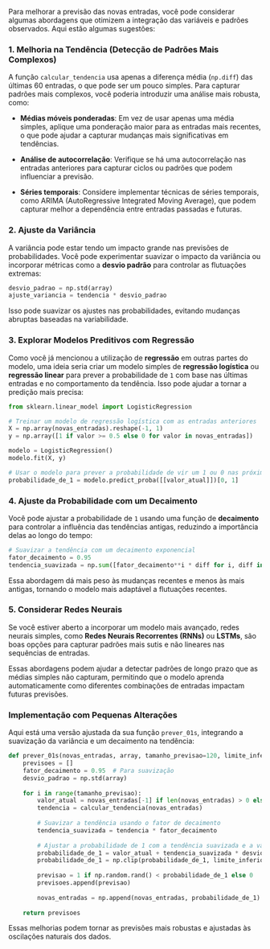 Para melhorar a previsão das novas entradas, você pode considerar algumas abordagens que otimizem a integração das variáveis e padrões observados. Aqui estão algumas sugestões:

### 1. **Melhoria na Tendência (Detecção de Padrões Mais Complexos)**
A função `calcular_tendencia` usa apenas a diferença média (`np.diff`) das últimas 60 entradas, o que pode ser um pouco simples. Para capturar padrões mais complexos, você poderia introduzir uma análise mais robusta, como:

- **Médias móveis ponderadas**: Em vez de usar apenas uma média simples, aplique uma ponderação maior para as entradas mais recentes, o que pode ajudar a capturar mudanças mais significativas em tendências.
  
- **Análise de autocorrelação**: Verifique se há uma autocorrelação nas entradas anteriores para capturar ciclos ou padrões que podem influenciar a previsão.

- **Séries temporais**: Considere implementar técnicas de séries temporais, como ARIMA (AutoRegressive Integrated Moving Average), que podem capturar melhor a dependência entre entradas passadas e futuras.

### 2. **Ajuste da Variância**
A variância pode estar tendo um impacto grande nas previsões de probabilidades. Você pode experimentar suavizar o impacto da variância ou incorporar métricas como a **desvio padrão** para controlar as flutuações extremas:

```python
desvio_padrao = np.std(array)
ajuste_variancia = tendencia * desvio_padrao
```
Isso pode suavizar os ajustes nas probabilidades, evitando mudanças abruptas baseadas na variabilidade.

### 3. **Explorar Modelos Preditivos com Regressão**
Como você já mencionou a utilização de **regressão** em outras partes do modelo, uma ideia seria criar um modelo simples de **regressão logística** ou **regressão linear** para prever a probabilidade de `1` com base nas últimas entradas e no comportamento da tendência. Isso pode ajudar a tornar a predição mais precisa:

```python
from sklearn.linear_model import LogisticRegression

# Treinar um modelo de regressão logística com as entradas anteriores
X = np.array(novas_entradas).reshape(-1, 1)
y = np.array([1 if valor >= 0.5 else 0 for valor in novas_entradas])

modelo = LogisticRegression()
modelo.fit(X, y)

# Usar o modelo para prever a probabilidade de vir um 1 ou 0 nas próximas entradas
probabilidade_de_1 = modelo.predict_proba([[valor_atual]])[0, 1]
```

### 4. **Ajuste da Probabilidade com um Decaimento**
Você pode ajustar a probabilidade de `1` usando uma função de **decaimento** para controlar a influência das tendências antigas, reduzindo a importância delas ao longo do tempo:

```python
# Suavizar a tendência com um decaimento exponencial
fator_decaimento = 0.95
tendencia_suavizada = np.sum([fator_decaimento**i * diff for i, diff in enumerate(diffs[::-1])])
```
Essa abordagem dá mais peso às mudanças recentes e menos às mais antigas, tornando o modelo mais adaptável a flutuações recentes.

### 5. **Considerar Redes Neurais**
Se você estiver aberto a incorporar um modelo mais avançado, redes neurais simples, como **Redes Neurais Recorrentes (RNNs)** ou **LSTMs**, são boas opções para capturar padrões mais sutis e não lineares nas sequências de entradas.

Essas abordagens podem ajudar a detectar padrões de longo prazo que as médias simples não capturam, permitindo que o modelo aprenda automaticamente como diferentes combinações de entradas impactam futuras previsões.

### Implementação com Pequenas Alterações
Aqui está uma versão ajustada da sua função `prever_01s`, integrando a suavização da variância e um decaimento na tendência:

```python
def prever_01s(novas_entradas, array, tamanho_previsao=120, limite_inferior=0.28, limite_superior=0.63):
    previsoes = []
    fator_decaimento = 0.95  # Para suavização
    desvio_padrao = np.std(array)
    
    for i in range(tamanho_previsao):
        valor_atual = novas_entradas[-1] if len(novas_entradas) > 0 else 0.5
        tendencia = calcular_tendencia(novas_entradas)
        
        # Suavizar a tendência usando o fator de decaimento
        tendencia_suavizada = tendencia * fator_decaimento
        
        # Ajustar a probabilidade de 1 com a tendência suavizada e a variância
        probabilidade_de_1 = valor_atual + tendencia_suavizada * desvio_padrao
        probabilidade_de_1 = np.clip(probabilidade_de_1, limite_inferior, limite_superior)
        
        previsao = 1 if np.random.rand() < probabilidade_de_1 else 0
        previsoes.append(previsao)
        
        novas_entradas = np.append(novas_entradas, probabilidade_de_1)
    
    return previsoes
```

Essas melhorias podem tornar as previsões mais robustas e ajustadas às oscilações naturais dos dados.